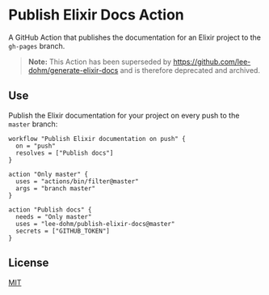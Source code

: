 # Publish Elixir Docs Action

A GitHub Action that publishes the documentation for an Elixir project to the `gh-pages` branch.

> **Note:** This Action has been superseded by https://github.com/lee-dohm/generate-elixir-docs and is therefore deprecated and archived.

## Use

Publish the Elixir documentation for your project on every push to the `master` branch:

```
workflow "Publish Elixir documentation on push" {
  on = "push"
  resolves = ["Publish docs"]
}

action "Only master" {
  uses = "actions/bin/filter@master"
  args = "branch master"
}

action "Publish docs" {
  needs = "Only master"
  uses = "lee-dohm/publish-elixir-docs@master"
  secrets = ["GITHUB_TOKEN"]
}
```

## License

[MIT](LICENSE.md)
